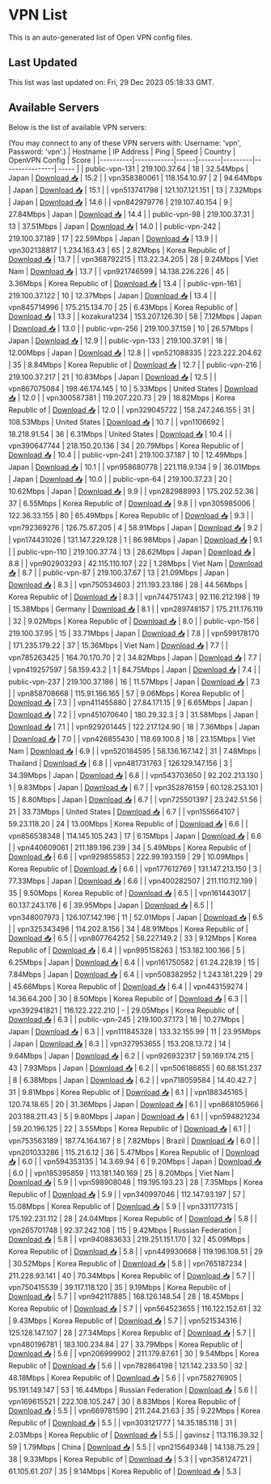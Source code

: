 # VPN List

This is an auto-generated list of Open VPN config files.

## Last Updated

This list was last updated on: Fri, 29 Dec 2023 05:18:33 GMT.

## Available Servers

Below is the list of available VPN servers:

(You may connect to any of these VPN servers with: Username: 'vpn', Password: 'vpn'.)
| Hostname | IP Address | Ping | Speed | Country | OpenVPN Config | Score |
|----------|------------|------|-------|---------|----------------| ----- |
| public-vpn-131 | 219.100.37.64 | 18 | 32.54Mbps | Japan | [Download 📥](./configs/server_0_JP.ovpn) | 15.2 |
| vpn358380061 | 118.154.10.97 | 2 | 94.64Mbps | Japan | [Download 📥](./configs/server_1_JP.ovpn) | 15.1 |
| vpn513741798 | 121.107.121.151 | 13 | 7.32Mbps | Japan | [Download 📥](./configs/server_2_JP.ovpn) | 14.6 |
| vpn842979776 | 219.107.40.154 | 9 | 27.84Mbps | Japan | [Download 📥](./configs/server_3_JP.ovpn) | 14.4 |
| public-vpn-98 | 219.100.37.31 | 13 | 37.51Mbps | Japan | [Download 📥](./configs/server_4_JP.ovpn) | 14.0 |
| public-vpn-242 | 219.100.37.189 | 17 | 22.59Mbps | Japan | [Download 📥](./configs/server_5_JP.ovpn) | 13.9 |
| vpn302138817 | 1.234.163.43 | 65 | 2.82Mbps | Korea Republic of | [Download 📥](./configs/server_6_KR.ovpn) | 13.7 |
| vpn368792215 | 113.22.34.205 | 28 | 9.24Mbps | Viet Nam | [Download 📥](./configs/server_7_VN.ovpn) | 13.7 |
| vpn921746599 | 14.138.226.226 | 45 | 3.36Mbps | Korea Republic of | [Download 📥](./configs/server_8_KR.ovpn) | 13.4 |
| public-vpn-161 | 219.100.37.122 | 10 | 12.37Mbps | Japan | [Download 📥](./configs/server_9_JP.ovpn) | 13.4 |
| vpn845714996 | 175.215.134.70 | 25 | 6.43Mbps | Korea Republic of | [Download 📥](./configs/server_10_KR.ovpn) | 13.3 |
| kozakura1234 | 153.207.126.30 | 58 | 7.12Mbps | Japan | [Download 📥](./configs/server_11_JP.ovpn) | 13.0 |
| public-vpn-256 | 219.100.37.159 | 10 | 26.57Mbps | Japan | [Download 📥](./configs/server_12_JP.ovpn) | 12.9 |
| public-vpn-133 | 219.100.37.91 | 18 | 12.00Mbps | Japan | [Download 📥](./configs/server_13_JP.ovpn) | 12.8 |
| vpn521088335 | 223.222.204.62 | 35 | 8.84Mbps | Korea Republic of | [Download 📥](./configs/server_14_KR.ovpn) | 12.7 |
| public-vpn-216 | 219.100.37.217 | 21 | 10.83Mbps | Japan | [Download 📥](./configs/server_15_JP.ovpn) | 12.5 |
| vpn867075084 | 198.46.174.145 | 10 | 5.33Mbps | United States | [Download 📥](./configs/server_16_US.ovpn) | 12.0 |
| vpn300587381 | 119.207.220.73 | 29 | 18.82Mbps | Korea Republic of | [Download 📥](./configs/server_17_KR.ovpn) | 12.0 |
| vpn329045722 | 158.247.246.155 | 31 | 108.53Mbps | United States | [Download 📥](./configs/server_18_US.ovpn) | 10.7 |
| vpn1106692 | 18.218.91.54 | 36 | 6.31Mbps | United States | [Download 📥](./configs/server_19_US.ovpn) | 10.4 |
| vpn390647744 | 218.150.20.136 | 34 | 20.79Mbps | Korea Republic of | [Download 📥](./configs/server_20_KR.ovpn) | 10.4 |
| public-vpn-241 | 219.100.37.187 | 10 | 12.49Mbps | Japan | [Download 📥](./configs/server_21_JP.ovpn) | 10.1 |
| vpn958680778 | 221.118.9.134 | 9 | 36.01Mbps | Japan | [Download 📥](./configs/server_22_JP.ovpn) | 10.0 |
| public-vpn-64 | 219.100.37.23 | 20 | 10.62Mbps | Japan | [Download 📥](./configs/server_23_JP.ovpn) | 9.9 |
| vpn282988993 | 175.202.52.36 | 37 | 6.55Mbps | Korea Republic of | [Download 📥](./configs/server_24_KR.ovpn) | 9.8 |
| vpn305985006 | 122.36.33.155 | 80 | 65.49Mbps | Korea Republic of | [Download 📥](./configs/server_25_KR.ovpn) | 9.3 |
| vpn792369276 | 126.75.87.205 | 4 | 58.91Mbps | Japan | [Download 📥](./configs/server_26_JP.ovpn) | 9.2 |
| vpn174431026 | 131.147.229.128 | 1 | 86.98Mbps | Japan | [Download 📥](./configs/server_27_JP.ovpn) | 9.1 |
| public-vpn-110 | 219.100.37.74 | 13 | 28.62Mbps | Japan | [Download 📥](./configs/server_28_JP.ovpn) | 8.8 |
| vpn902903293 | 42.115.110.107 | 22 | 1.28Mbps | Viet Nam | [Download 📥](./configs/server_29_VN.ovpn) | 8.7 |
| public-vpn-87 | 219.100.37.67 | 13 | 21.09Mbps | Japan | [Download 📥](./configs/server_30_JP.ovpn) | 8.3 |
| vpn750534603 | 211.193.23.186 | 28 | 44.56Mbps | Korea Republic of | [Download 📥](./configs/server_31_KR.ovpn) | 8.3 |
| vpn744751743 | 92.116.212.198 | 19 | 15.38Mbps | Germany | [Download 📥](./configs/server_32_DE.ovpn) | 8.1 |
| vpn289748157 | 175.211.176.119 | 32 | 9.02Mbps | Korea Republic of | [Download 📥](./configs/server_33_KR.ovpn) | 8.0 |
| public-vpn-156 | 219.100.37.95 | 15 | 33.71Mbps | Japan | [Download 📥](./configs/server_34_JP.ovpn) | 7.8 |
| vpn599178170 | 171.235.179.22 | 37 | 15.36Mbps | Viet Nam | [Download 📥](./configs/server_35_VN.ovpn) | 7.7 |
| vpn785263425 | 164.70.170.70 | 2 | 34.82Mbps | Japan | [Download 📥](./configs/server_36_JP.ovpn) | 7.7 |
| vpn419257597 | 58.159.43.2 | 1 | 84.75Mbps | Japan | [Download 📥](./configs/server_37_JP.ovpn) | 7.4 |
| public-vpn-237 | 219.100.37.186 | 16 | 11.57Mbps | Japan | [Download 📥](./configs/server_38_JP.ovpn) | 7.3 |
| vpn858708668 | 115.91.166.165 | 57 | 9.06Mbps | Korea Republic of | [Download 📥](./configs/server_39_KR.ovpn) | 7.3 |
| vpn411455880 | 27.84.171.15 | 9 | 6.65Mbps | Japan | [Download 📥](./configs/server_40_JP.ovpn) | 7.2 |
| vpn451070640 | 180.29.32.3 | 3 | 31.58Mbps | Japan | [Download 📥](./configs/server_41_JP.ovpn) | 7.1 |
| vpn929201445 | 122.217.124.90 | 18 | 7.36Mbps | Japan | [Download 📥](./configs/server_42_JP.ovpn) | 7.0 |
| vpn426855430 | 118.69.100.8 | 18 | 23.15Mbps | Viet Nam | [Download 📥](./configs/server_43_VN.ovpn) | 6.9 |
| vpn520184595 | 58.136.167.142 | 31 | 7.48Mbps | Thailand | [Download 📥](./configs/server_44_TH.ovpn) | 6.8 |
| vpn481731763 | 126.129.147.156 | 3 | 34.39Mbps | Japan | [Download 📥](./configs/server_45_JP.ovpn) | 6.8 |
| vpn543703650 | 92.202.213.130 | 1 | 9.83Mbps | Japan | [Download 📥](./configs/server_46_JP.ovpn) | 6.7 |
| vpn352876159 | 60.128.253.101 | 15 | 8.80Mbps | Japan | [Download 📥](./configs/server_47_JP.ovpn) | 6.7 |
| vpn725501397 | 23.242.51.56 | 21 | 33.73Mbps | United States | [Download 📥](./configs/server_48_US.ovpn) | 6.7 |
| vpn155664107 | 59.23.118.20 | 24 | 13.00Mbps | Korea Republic of | [Download 📥](./configs/server_49_KR.ovpn) | 6.6 |
| vpn856538348 | 114.145.105.243 | 17 | 6.15Mbps | Japan | [Download 📥](./configs/server_50_JP.ovpn) | 6.6 |
| vpn440609061 | 211.189.196.239 | 34 | 5.49Mbps | Korea Republic of | [Download 📥](./configs/server_51_KR.ovpn) | 6.6 |
| vpn929855853 | 222.99.193.159 | 29 | 10.09Mbps | Korea Republic of | [Download 📥](./configs/server_52_KR.ovpn) | 6.6 |
| vpn177612769 | 131.147.213.150 | 3 | 77.33Mbps | Japan | [Download 📥](./configs/server_53_JP.ovpn) | 6.6 |
| vpn400282507 | 211.110.112.199 | 35 | 9.50Mbps | Korea Republic of | [Download 📥](./configs/server_54_KR.ovpn) | 6.5 |
| vpn161443017 | 60.137.243.176 | 6 | 39.95Mbps | Japan | [Download 📥](./configs/server_55_JP.ovpn) | 6.5 |
| vpn348007973 | 126.107.142.196 | 11 | 52.01Mbps | Japan | [Download 📥](./configs/server_56_JP.ovpn) | 6.5 |
| vpn325343498 | 114.202.8.156 | 34 | 48.91Mbps | Korea Republic of | [Download 📥](./configs/server_57_KR.ovpn) | 6.5 |
| vpn807764252 | 58.227.149.2 | 33 | 9.12Mbps | Korea Republic of | [Download 📥](./configs/server_58_KR.ovpn) | 6.4 |
| vpn995158263 | 153.182.100.166 | 5 | 6.25Mbps | Japan | [Download 📥](./configs/server_59_JP.ovpn) | 6.4 |
| vpn161750582 | 61.24.228.19 | 15 | 7.84Mbps | Japan | [Download 📥](./configs/server_60_JP.ovpn) | 6.4 |
| vpn508382952 | 1.243.181.229 | 29 | 45.66Mbps | Korea Republic of | [Download 📥](./configs/server_61_KR.ovpn) | 6.4 |
| vpn443159274 | 14.36.64.200 | 30 | 8.50Mbps | Korea Republic of | [Download 📥](./configs/server_62_KR.ovpn) | 6.3 |
| vpn392941821 | 116.122.222.210 | - | 29.05Mbps | Korea Republic of | [Download 📥](./configs/server_63_KR.ovpn) | 6.3 |
| public-vpn-245 | 219.100.37.173 | 16 | 10.27Mbps | Japan | [Download 📥](./configs/server_64_JP.ovpn) | 6.3 |
| vpn111845328 | 133.32.155.99 | 11 | 23.95Mbps | Japan | [Download 📥](./configs/server_65_JP.ovpn) | 6.3 |
| vpn327953655 | 153.208.13.72 | 14 | 9.64Mbps | Japan | [Download 📥](./configs/server_66_JP.ovpn) | 6.2 |
| vpn926932317 | 59.169.174.215 | 43 | 7.93Mbps | Japan | [Download 📥](./configs/server_67_JP.ovpn) | 6.2 |
| vpn506186855 | 60.68.151.237 | 8 | 6.38Mbps | Japan | [Download 📥](./configs/server_68_JP.ovpn) | 6.2 |
| vpn718059584 | 14.40.42.7 | 31 | 9.81Mbps | Korea Republic of | [Download 📥](./configs/server_69_KR.ovpn) | 6.1 |
| vpn188345165 | 120.74.18.65 | 20 | 31.36Mbps | Japan | [Download 📥](./configs/server_70_JP.ovpn) | 6.1 |
| vpn868105966 | 203.188.211.43 | 5 | 9.80Mbps | Japan | [Download 📥](./configs/server_71_JP.ovpn) | 6.1 |
| vpn594821234 | 59.20.196.125 | 22 | 3.55Mbps | Korea Republic of | [Download 📥](./configs/server_72_KR.ovpn) | 6.1 |
| vpn753563189 | 187.74.164.167 | 8 | 7.82Mbps | Brazil | [Download 📥](./configs/server_73_BR.ovpn) | 6.0 |
| vpn201033286 | 115.21.6.12 | 36 | 5.47Mbps | Korea Republic of | [Download 📥](./configs/server_74_KR.ovpn) | 6.0 |
| vpn594353135 | 14.3.69.94 | 6 | 9.20Mbps | Japan | [Download 📥](./configs/server_75_JP.ovpn) | 6.0 |
| vpn185395859 | 113.181.140.169 | 25 | 8.20Mbps | Viet Nam | [Download 📥](./configs/server_76_VN.ovpn) | 5.9 |
| vpn598908048 | 119.195.193.23 | 28 | 7.35Mbps | Korea Republic of | [Download 📥](./configs/server_77_KR.ovpn) | 5.9 |
| vpn340997046 | 112.147.93.197 | 57 | 15.08Mbps | Korea Republic of | [Download 📥](./configs/server_78_KR.ovpn) | 5.9 |
| vpn331177315 | 175.192.231.112 | 28 | 24.04Mbps | Korea Republic of | [Download 📥](./configs/server_79_KR.ovpn) | 5.8 |
| vpn265701748 | 92.37.242.108 | 115 | 9.42Mbps | Russian Federation | [Download 📥](./configs/server_80_RU.ovpn) | 5.8 |
| vpn940883633 | 219.251.151.170 | 32 | 45.09Mbps | Korea Republic of | [Download 📥](./configs/server_81_KR.ovpn) | 5.8 |
| vpn449930668 | 119.196.108.51 | 29 | 30.52Mbps | Korea Republic of | [Download 📥](./configs/server_82_KR.ovpn) | 5.8 |
| vpn765187234 | 211.228.93.141 | 40 | 70.34Mbps | Korea Republic of | [Download 📥](./configs/server_83_KR.ovpn) | 5.7 |
| vpn750415539 | 39.117.118.120 | 35 | 9.19Mbps | Korea Republic of | [Download 📥](./configs/server_84_KR.ovpn) | 5.7 |
| vpn942117885 | 168.126.148.54 | 28 | 18.45Mbps | Korea Republic of | [Download 📥](./configs/server_85_KR.ovpn) | 5.7 |
| vpn564523655 | 116.122.152.61 | 32 | 9.43Mbps | Korea Republic of | [Download 📥](./configs/server_86_KR.ovpn) | 5.7 |
| vpn521534316 | 125.128.147.107 | 28 | 27.34Mbps | Korea Republic of | [Download 📥](./configs/server_87_KR.ovpn) | 5.7 |
| vpn480196781 | 183.100.234.84 | 27 | 33.79Mbps | Korea Republic of | [Download 📥](./configs/server_88_KR.ovpn) | 5.6 |
| vpn206999902 | 211.179.87.61 | 30 | 9.54Mbps | Korea Republic of | [Download 📥](./configs/server_89_KR.ovpn) | 5.6 |
| vpn782864198 | 121.142.233.50 | 32 | 48.18Mbps | Korea Republic of | [Download 📥](./configs/server_90_KR.ovpn) | 5.6 |
| vpn758276905 | 95.191.149.147 | 53 | 16.44Mbps | Russian Federation | [Download 📥](./configs/server_91_RU.ovpn) | 5.6 |
| vpn169615521 | 222.108.105.247 | 30 | 8.83Mbps | Korea Republic of | [Download 📥](./configs/server_92_KR.ovpn) | 5.5 |
| vpn669781590 | 211.244.21.63 | 35 | 9.22Mbps | Korea Republic of | [Download 📥](./configs/server_93_KR.ovpn) | 5.5 |
| vpn303121777 | 14.35.185.118 | 31 | 2.03Mbps | Korea Republic of | [Download 📥](./configs/server_94_KR.ovpn) | 5.5 |
| gavinsz | 113.116.39.32 | 59 | 1.79Mbps | China | [Download 📥](./configs/server_95_CN.ovpn) | 5.5 |
| vpn215649348 | 14.138.75.29 | 38 | 9.33Mbps | Korea Republic of | [Download 📥](./configs/server_96_KR.ovpn) | 5.3 |
| vpn358124721 | 61.105.61.207 | 35 | 9.14Mbps | Korea Republic of | [Download 📥](./configs/server_97_KR.ovpn) | 5.3 |
